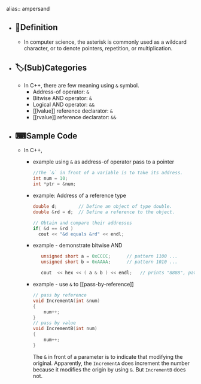 alias:: ampersand

- ## 📝Definition
	- In computer science, the asterisk is commonly used as a wildcard character, or to denote pointers, repetition, or multiplication.
- ## 🏷(Sub)Categories
	- In C++, there are few meaning using `&` symbol.
		- Address-of operator: `&`
		- Bitwise AND operator: `&`
		- Logical AND operator: `&&`
		- [[lvalue]] reference declarator: `&`
		- [[rvalue]] reference declarator: `&&`
- ## ⌨Sample Code
	- In C++,
		- example using `&` as address-of operator pass to a pointer
		  
		  ``` c++
		  //The `&` in front of a variable is to take its address.
		  int num = 10;
		  int *ptr = &num;
		  ```
		- example: Address of a reference type
		  
		  ``` c++
		  double d;        // Define an object of type double.
		  double &rd = d;  // Define a reference to the object.
		  
		  // Obtain and compare their addresses
		  if( &d == &rd )
		    cout << "&d equals &rd" << endl;
		  ```
		- example - demonstrate bitwise AND
		  
		  ``` c++
		     unsigned short a = 0xCCCC;      // pattern 1100 ...
		     unsigned short b = 0xAAAA;      // pattern 1010 ...
		  
		     cout  << hex << ( a & b ) << endl;   // prints "8888", pattern 1000 ...
		  ```
		- example - use `&` to [[pass-by-reference]]
		  
		  ``` c++
		  // pass by reference
		  void IncrementA(int &num)
		  {
		      num++;
		  }
		  // pass by value
		  void IncrementB(int num)
		  {
		      num++;
		  }
		  ```
		  The `&` in front of a parameter is to indicate that modifying the original. Apparently, the  `IncrementA` does increment the number because it modifies the origin by using `&`. But `IncrementB` does not.